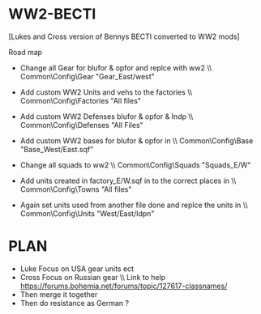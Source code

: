 # WW2-BECTI
[Lukes and Cross version of Bennys BECTI converted to WW2 mods]

Road map

* Change all Gear for blufor & opfor and replce with ww2 \\\\ Common\Config\Gear "Gear_East/west"

* Add custom WW2 Units and vehs to the factories  \\\\ Common\Config\Factories "All files"

* Add custom WW2 Defenses blufor & opfor & Indp   \\\\ Common\Config\Defenses "All Files"

* Add custom WW2 bases for blufor & opfor in      \\\\ Common\Config\Base "Base_West/East.sqf"

* Change all squads to ww2 \\\\ Common\Config\Squads "Squads_E/W"

* Add units created in factory_E/W.sqf in to the correct places in \\\\ Common\Config\Towns "All files"

* Again set units used from another file done and replce the units in \\\\ Common\Config\Units "West/East/Idpn"
 
 
# PLAN
* Luke Focus on USA gear units ect 
* Cross Focus on Russian gear \\\\ Link to help https://forums.bohemia.net/forums/topic/127617-classnames/
* Then merge it together 
* Then do resistance as German ? 
